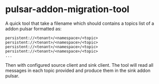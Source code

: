 # pulsar-addon-migration-tool

A quick tool that take a filename which should contains a topics list of a addon pulsar formatted as:

```text
persistent://<tenant>/<namespace>/<topic>
persistent://<tenant>/<namespace>/<topic>
persistent://<tenant>/<namespace>/<topic>
persistent://<tenant>/<namespace>/<topic>
...
```

Then with configured source client and sink client. The tool will read all messages in each topic provided and produce them in the sink addon pulsar.
